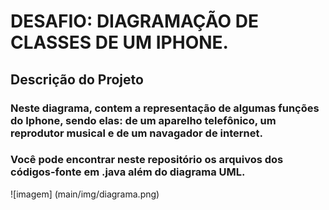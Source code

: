 <h1> DESAFIO: DIAGRAMAÇÃO DE CLASSES DE UM IPHONE. </h1>

<h2> Descrição do Projeto </h2>

<h3> Neste diagrama, contem a representação de algumas funções do Iphone, sendo elas: de um aparelho telefônico, um reprodutor musical e de um navagador de internet. </h3>

<h3> Você pode encontrar neste repositório os arquivos dos códigos-fonte em .java além do diagrama UML. </h3>

![imagem] (main/img/diagrama.png)
